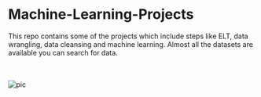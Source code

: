 # Machine-Learning-Projects
This repo contains some of the projects which include steps like ELT, data wrangling, data cleansing and machine learning. Almost all the datasets are available you can search for data.

<br><br>
![pic](https://user-images.githubusercontent.com/51769729/131838123-99002d63-0c86-4b61-9338-603517ade04b.png)
<br><br>

